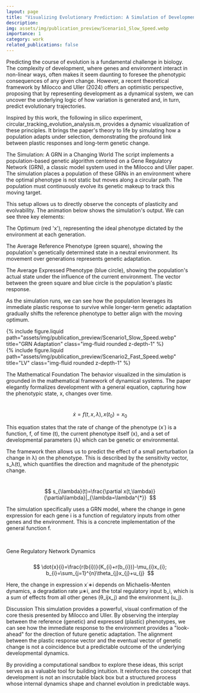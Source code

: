 ```yaml
---
layout: page
title: "Visualizing Evolutionary Prediction: A Simulation of Developmental Dynamics"
description:
img: assets/img/publication_preview/Scenario1_Slow_Speed.webp
importance: 1
category: work
related_publications: false
---
```


Predicting the course of evolution is a fundamental challenge in biology. The complexity of development, where genes and environment interact in non-linear ways, often makes it seem daunting to foresee the phenotypic consequences of any given change. However, a recent theoretical framework by Milocco and Uller (2024) offers an optimistic perspective, proposing that by representing development as a dynamical system, we can uncover the underlying logic of how variation is generated and, in turn, predict evolutionary trajectories.


Inspired by this work, the following in silico experiment, circular_tracking_evolution_analysis.m, provides a dynamic visualization of these principles. It brings the paper's theory to life by simulating how a population adapts under selection, demonstrating the profound link between plastic responses and long-term genetic change.

The Simulation: A GRN in a Changing World
The script implements a population-based genetic algorithm centered on a Gene Regulatory Network (GRN), a classic model system used in the Milocco and Uller paper. The simulation places a population of these GRNs in an environment where the optimal phenotype is not static but moves along a circular path. The population must continuously evolve its genetic makeup to track this moving target.


This setup allows us to directly observe the concepts of plasticity and evolvability. The animation below shows the simulation's output. We can see three key elements:

The Optimum (red 'x'), representing the ideal phenotype dictated by the environment at each generation.

The Average Reference Phenotype (green square), showing the population's genetically determined state in a neutral environment. Its movement over generations represents genetic adaptation.

The Average Expressed Phenotype (blue circle), showing the population's actual state under the influence of the current environment. The vector between the green square and blue circle is the population's plastic response.

As the simulation runs, we can see how the population leverages its immediate plastic response to survive while longer-term genetic adaptation gradually shifts the reference phenotype to better align with the moving optimum.

<div class="row">
<div class="col-sm mt-3 mt-md-0">
{% include figure.liquid path="assets/img/publication_preview/Scenario1_Slow_Speed.webp" title="GRN Adaptation" class="img-fluid rounded z-depth-1" %}
</div>
</div>
<div class="">
</div>

<div class="row">
    <div class="col-sm mt-3 mt-md-0">
    {% include figure.liquid path="assets/img/publication_preview/Scenario2_Fast_Speed.webp" title="LV" class="img-fluid rounded z-depth-1" %}
    </div>
</div>
<div class="">
</div>

The Mathematical Foundation
The behavior visualized in the simulation is grounded in the mathematical framework of dynamical systems. The paper elegantly formalizes development with a general equation, capturing how the phenotypic state, x, changes over time.


 $$
\dot{x}=f(t,x,\lambda), x(t_{0})=x_{0}
 $$


This equation states that the rate of change of the phenotype (x˙) is a function, f, of time (t), the current phenotype itself (x), and a set of developmental parameters (λ) which can be genetic or environmental.



The framework then allows us to predict the effect of a small perturbation (a change in λ) on the phenotype. This is described by the sensitivity vector, s_λ(t), which quantifies the direction and magnitude of the phenotypic change.

 $$
s_{\lambda}(t)=\frac{\partial x(t,\lambda)}{\partial\lambda}|_{\lambda=\lambda^{*}}
 $$

The simulation specifically uses a GRN model, where the change in gene expression for each gene i is a function of regulatory inputs from other genes and the environment. This is a concrete implementation of the general function f.

 <summary>Gene Regulatory Network Dynamics</summary>
 $$
\dot{x}{i}=\frac{r(b{i})}{K_{i}+r(b_{i})}-\mu_{i}x_{i}; b_{i}=\sum_{j=1}^{n}\theta_{j}x_{j}+u_{j}
 $$

Here, the change in expression x˙∗i depends on Michaelis-Menten dynamics, a degradation rate μ∗i, and the total regulatory input b_i, which is a sum of effects from all other genes (θ_ijx_j) and the environment (u_j).


Discussion
This simulation provides a powerful, visual confirmation of the core thesis presented by Milocco and Uller. By observing the interplay between the reference (genetic) and expressed (plastic) phenotypes, we can see how the immediate response to the environment provides a "look-ahead" for the direction of future genetic adaptation. The alignment between the plastic response vector and the eventual vector of genetic change is not a coincidence but a predictable outcome of the underlying developmental dynamics.


By providing a computational sandbox to explore these ideas, this script serves as a valuable tool for building intuition. It reinforces the concept that development is not an inscrutable black box but a structured process whose internal dynamics shape and channel evolution in predictable ways.
